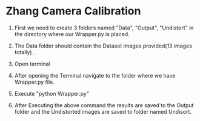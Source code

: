 # Zhang Camera Calibration

1) First we need to create 3 folders named "Data", "Output", "Undistort" in the directory where our  Wrapper.py is placed.

2) The Data folder should contain the Dataset images provided(13 images totally) .

3) Open terminal 

4) After opening the Terminal navigate to the folder where we have Wrapper.py file.

5) Execute "python Wrapper.py"

6) After Executing the above command the results are saved to the Output folder and the Undistorted images are saved to folder named Undisort. 
